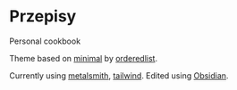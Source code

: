 # Przepisy

Personal cookbook

Theme based on [minimal](https://github.com/orderedlist/minimal) by [orderedlist](https://github.com/orderedlist).

Currently using [metalsmith](https://metalsmith.io), [tailwind](https://tailwindcss.com). Edited using [Obsidian](https://obsidian.md).
